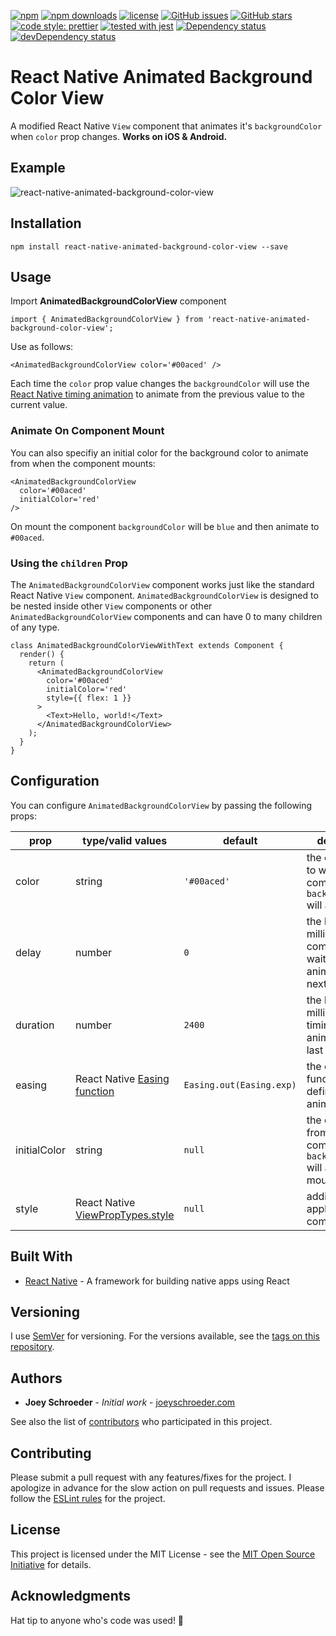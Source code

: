 [![npm](https://img.shields.io/npm/v/react-native-animated-background-color-view.svg)](https://www.npmjs.com/package/react-native-animated-background-color-view)
[![npm downloads](https://img.shields.io/npm/dt/react-native-animated-background-color-view.svg)](https://www.npmjs.com/package/react-native-animated-background-color-view)
[![license](https://img.shields.io/github/license/mashape/apistatus.svg)]()
[![GitHub issues](https://img.shields.io/github/issues/joeyschroeder/react-native-animated-background-color-view.svg)](https://github.com/joeyschroeder/react-native-animated-background-color-view/issues)
[![GitHub stars](https://img.shields.io/github/stars/joeyschroeder/react-native-animated-background-color-view.svg)](https://github.com/joeyschroeder/react-native-animated-background-color-view/stargazers)
[![code style: prettier](https://img.shields.io/badge/code_style-prettier-ff69b4.svg)](https://github.com/prettier/prettier)
[![tested with jest](https://img.shields.io/badge/tested_with-jest-99424f.svg)](https://github.com/facebook/jest)
[![Dependency status](https://david-dm.org/joeyschroeder/react-native-animated-background-color-view/status.svg)](https://david-dm.org/joeyschroeder/react-native-animated-background-color-view/)
[![devDependency status](https://david-dm.org/joeyschroeder/react-native-animated-background-color-view/dev-status.svg)](https://david-dm.org/joeyschroeder/react-native-animated-background-color-view/?type=dev)

# React Native Animated Background Color View
A modified React Native `View` component that animates it's `backgroundColor` when `color` prop changes. **Works on iOS & Android.**

## Example
![react-native-animated-background-color-view](https://github.com/joeyschroeder/react-native-animated-background-color-view/blob/master/demo.gif?raw=true "react-native-animated-background-color-view")

## Installation
`npm install react-native-animated-background-color-view --save`

## Usage
Import **AnimatedBackgroundColorView** component

```
import { AnimatedBackgroundColorView } from 'react-native-animated-background-color-view';
```

Use as follows:

```
<AnimatedBackgroundColorView color='#00aced' />
```
Each time the `color` prop value changes the `backgroundColor` will use the [React Native timing animation](https://facebook.github.io/react-native/docs/animated.html#timing) to animate from the previous value to the current value.

### Animate On Component Mount
You can also specifiy an initial color for the background color to animate from when the component mounts:
```
<AnimatedBackgroundColorView
  color='#00aced'
  initialColor='red'
/>
```
On mount the component `backgroundColor` will be `blue` and then animate to `#00aced`.

### Using the `children` Prop
The `AnimatedBackgroundColorView` component works just like the standard React Native `View` component.  `AnimatedBackgroundColorView` is designed to be nested inside other `View` components or other `AnimatedBackgroundColorView` components and can have 0 to many children of any type.

```
class AnimatedBackgroundColorViewWithText extends Component {
  render() {
    return (
      <AnimatedBackgroundColorView
        color='#00aced'
        initialColor='red'
        style={{ flex: 1 }}
      >
        <Text>Hello, world!</Text>
      </AnimatedBackgroundColorView>
    );
  }
}
```

## Configuration
You can configure `AnimatedBackgroundColorView` by passing the following props:

| prop | type/valid values | default | description |
| - | - | - | - |
| color | string | `'#00aced'` | the color value to which the component `backgroundColor` will animate |
| delay | number | `0` | the length in milliseconds the component will wait before animating to the next `color` |
| duration | number | `2400` | the length in milliseconds the timing animation will last |
| easing | React Native [Easing function](https://facebook.github.io/react-native/docs/easing.html) | `Easing.out(Easing.exp)` | the easing function to define animation curve |
| initialColor | string | `null` | the color value from which the component `backgroundColor` will animate on mount |
| style | React Native [ViewPropTypes.style](https://facebook.github.io/react-native/docs/style.html) | `null` | additional styles applied to the component |

## Built With
* [React Native](https://facebook.github.io/react-native/) - A framework for building native apps using React

## Versioning
I use [SemVer](https://docs.npmjs.com/getting-started/semantic-versioning) for versioning. For the versions available, see the [tags on this repository](https://github.com/joeyschroeder/react-native-animated-background-color-view/tags).

## Authors
* **Joey Schroeder** - *Initial work* - [joeyschroeder.com](https://joeyschroeder.com)

See also the list of [contributors](https://github.com/joeyschroeder/react-native-animated-background-color-view/graphs/contributors) who participated in this project.

## Contributing
Please submit a pull request with any features/fixes for the project. I apologize in advance for the slow action on pull requests and issues. Please follow the [ESLint rules](https://github.com/joeyschroeder/react-native-animated-background-color-view/blob/master/.eslintrc.json) for the project.

## License
This project is licensed under the MIT License - see the [MIT Open Source Initiative](https://opensource.org/licenses/MIT) for details.

## Acknowledgments
Hat tip to anyone who's code was used! 🤠
